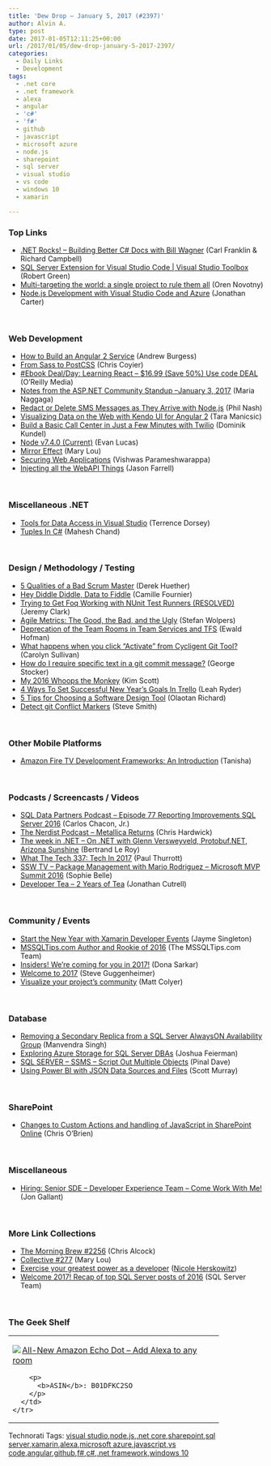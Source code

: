 ```yaml
---
title: 'Dew Drop – January 5, 2017 (#2397)'
author: Alvin A.
type: post
date: 2017-01-05T12:11:25+00:00
url: /2017/01/05/dew-drop-january-5-2017-2397/
categories:
  - Daily Links
  - Development
tags:
  - .net core
  - .net framework
  - alexa
  - angular
  - 'c#'
  - 'f#'
  - github
  - javascript
  - microsoft azure
  - node.js
  - sharepoint
  - sql server
  - visual studio
  - vs code
  - windows 10
  - xamarin

---
```

### <a name="top"></a>Top Links

  * <a href="http://www.dotnetrocks.com/default.aspx?ShowNum=1397" target="_blank">.NET Rocks! &#8211; Building Better C# Docs with Bill Wagner</a> (Carl Franklin & Richard Campbell)
  * <a href="https://channel9.msdn.com/Shows/Visual-Studio-Toolbox/SQL-Server-Extension-for-Visual-Studio-Code?WT.mc_id=DX_MVP4025064" target="_blank">SQL Server Extension for Visual Studio Code | Visual Studio Toolbox</a> (Robert Green)
  * <a href="https://oren.codes/2017/01/04/multi-targeting-the-world-a-single-project-to-rule-them-all/" target="_blank">Multi-targeting the world: a single project to rule them all</a> (Oren Novotny)
  * <a href="http://code.visualstudio.com/blogs/2017/01/15/connect-nina-e2e" target="_blank">Node.js Development with Visual Studio Code and Azure</a> (Jonathan Carter)

&nbsp;

### <a name="web"></a>Web Development

  * <a href="https://code.tutsplus.com/tutorials/how-to-build-an-angular-2-service--cms-27943" target="_blank">How to Build an Angular 2 Service</a> (Andrew Burgess)
  * <a href="https://tylergaw.com/articles/sass-to-postcss" target="_blank">From Sass to PostCSS</a> (Chris Coyier)
  * <a href="http://feedproxy.google.com/~r/oreilly/news/~3/gby9gyc9pSA/0636920049579.do" target="_blank">#Ebook Deal/Day: Learning React &#8211; $16.99 (Save 50%) Use code DEAL</a> (O&#8217;Reilly Media)
  * <a href="https://blogs.msdn.microsoft.com/webdev/2017/01/04/notes-from-the-asp-net-community-standup-january-3-2017/" target="_blank">Notes from the ASP.NET Community Standup –January 3, 2017</a> (Maria Naggaga)
  * <a href="https://twilioinc.wpengine.com/2017/01/redact-delete-sms-messages-node-js.html" target="_blank">Redact or Delete SMS Messages as They Arrive with Node.js</a> (Phil Nash)
  * <a href="http://www.telerik.com/blogs/visualizing-data-on-the-web-with-kendo-ui-for-angular-2" target="_blank">Visualizing Data on the Web with Kendo UI for Angular 2</a> (Tara Manicsic)
  * <a href="https://twilioinc.wpengine.com/2017/01/build-a-basic-call-center-in-just-a-few-minutes-with-twilio.html" target="_blank">Build a Basic Call Center in Just a Few Minutes with Twilio</a> (Dominik Kundel)
  * <a href="https://nodejs.org/en/blog/release/v7.4.0" target="_blank">Node v7.4.0 (Current)</a> (Evan Lucas)
  * <a href="http://feedproxy.google.com/~r/tympanus/~3/tEnUR2T3leU/" target="_blank">Mirror Effect</a> (Mary Lou)
  * <a href="https://www.simple-talk.com/dotnet/net-development/securing-web-applications/" target="_blank">Securing Web Applications</a> (Vishwas Parameshwarappa)
  * <a href="https://jfarrell.net/2017/01/05/injecting-all-the-webapi-things/" target="_blank">Injecting all the WebAPI Things</a> (Jason Farrell)

&nbsp;

### <a name="dotnet"></a>Miscellaneous .NET

  * <a href="https://visualstudiomagazine.com/articles/2017/01/04/visual-studio-data-access-tools.aspx" target="_blank">Tools for Data Access in Visual Studio</a> (Terrence Dorsey)
  * <a href="http://www.c-sharpcorner.com/article/tuples-in-c-sharp/" target="_blank">Tuples In C#</a> (Mahesh Chand)

&nbsp;

### <a name="design"></a>Design / Methodology / Testing

  * <a href="http://feedproxy.google.com/~r/LeadingAgile/~3/ET02_cFjHfk/" target="_blank">5 Qualities of a Bad Scrum Master</a> (Derek Huether)
  * <a href="http://www.elidedbranches.com/2017/01/hey-diddle-diddle-data-to-fiddle.html" target="_blank">Hey Diddle Diddle, Data to Fiddle</a> (Camille Fournier)
  * <a href="http://jeremybytes.blogspot.com/2017/01/trying-to-get-foq-working-with-nunit.html" target="_blank">Trying to Get Foq Working with NUnit Test Runners (RESOLVED)</a> (Jeremy Clark)
  * <a href="https://dzone.com/articles/agile-metricsthe-good-the-bad-and-the-ugly?utm_medium=feed&utm_source=feedpress.me&utm_campaign=Feed%3A+dzone%2Fagile" target="_blank">Agile Metrics: The Good, the Bad, and the Ugly</a> (Stefan Wolpers)
  * <a href="https://blogs.msdn.microsoft.com/visualstudioalm/2017/01/04/deprecation-of-the-team-rooms-in-team-services-and-tfs/" target="_blank">Deprecation of the Team Rooms in Team Services and TFS</a> (Ewald Hofman)
  * <a href="https://www.cycligent.com/blog/what-happens-when-you-click-activate-from-cycligent-git-tool/" target="_blank">What happens when you click “Activate” from Cycligent Git Tool?</a> (Carolyn Sullivan)
  * <a href="https://georgestocker.com/2017/01/04/how-do-i-require-specific-text-in-a-git-commit-message/" target="_blank">How do I require specific text in a git commit message?</a> (George Stocker)
  * <a href="https://www.radicalcandor.com/blog/2016-whoops-monkey/" target="_blank">My 2016 Whoops the Monkey</a> (Kim Scott)
  * <a href="http://blog.trello.com/set-new-years-goals-in-trello" target="_blank">4 Ways To Set Successful New Year’s Goals In Trello</a> (Leah Ryder)
  * <a href="https://dzone.com/articles/core-tips-to-consider-while-looking-for-electronic?utm_medium=feed&utm_source=feedpress.me&utm_campaign=Feed%3A+dzone%2Fagile" target="_blank">5 Tips for Choosing a Software Design Tool</a> (Olaotan Richard)
  * <a href="http://ardalis.com/detect-git-conflict-markers" target="_blank">Detect git Conflict Markers</a> (Steve Smith)

&nbsp;

### <a name="mobile"></a>Other Mobile Platforms

  * <a href="https://developer.amazon.com/blogs/post/4fcf08c4-084a-4fb6-8078-9aeb08f2f341/amazon-fire-tv-development-frameworks-an-introduction" target="_blank">Amazon Fire TV Development Frameworks: An Introduction</a> (Tanisha)

&nbsp;

### <a name="podcasts"></a>Podcasts / Screencasts / Videos

  * <a href="http://sqldatapartners.com/2017/01/04/reporting-improvements/" target="_blank">SQL Data Partners Podcast &#8211; Episode 77 Reporting Improvements SQL Server 2016</a> (Carlos Chacon, Jr.)
  * <a href="http://nerdist.nerdistind.libsynpro.com/metallica-returns" target="_blank">The Nerdist Podcast &#8211; Metallica Returns</a> (Chris Hardwick)
  * <a href="https://blogs.msdn.microsoft.com/dotnet/2017/01/04/the-week-in-net-on-net-with-glenn-versweyveld-protobuf-net-arizona-sunshine/" target="_blank">The week in .NET – On .NET with Glenn Versweyveld, Protobuf.NET, Arizona Sunshine</a> (Bertrand Le Roy)
  * <a href="https://www.thurrott.com/podcasts/what-the-tech/88133/tech-337-tech-2017" target="_blank">What The Tech 337: Tech In 2017</a> (Paul Thurrott)
  * <a href="https://tv.ssw.com/6857/package-management-with-mario-rodriguez-microsoft-mvp-summit-2016" target="_blank">SSW TV &#8211; Package Management with Mario Rodriguez – Microsoft MVP Summit 2016</a> (Sophie Belle)
  * <a href="http://feedproxy.google.com/~r/DeveloperTea/~3/luW1BHftf1M/56521-2-years-of-tea" target="_blank">Developer Tea &#8211; 2 Years of Tea</a> (Jonathan Cutrell)

&nbsp;

### <a name="events"></a>Community / Events

  * <a href="https://blog.xamarin.com/start-the-new-year-with-xamarin-developer-events/" target="_blank">Start the New Year with Xamarin Developer Events</a> (Jayme Singleton)
  * <a href="http://feedproxy.google.com/~r/MSSQLTips-LatestSqlServerTips/~3/kJfLp0jIsR4/tip.asp" target="_blank">MSSQLTips.com Author and Rookie of 2016</a> (The MSSQLTips.com Team)
  * <a href="http://insidersblog.azurewebsites.net/index.php/2017/01/04/insiders-were-coming-for-you-in-2017/" target="_blank">Insiders! We’re coming for you in 2017!</a> (Dona Sarkar)
  * <a href="https://blogs.msdn.microsoft.com/stevengu/2017/01/04/welcome-to-2017/" target="_blank">Welcome to 2017</a> (Steve Guggenheimer)
  * <a href="https://github.com/blog/2300-visualize-your-project-s-community" target="_blank">Visualize your project&#8217;s community</a> (Matt Colyer)

&nbsp;

### <a name="sql"></a>Database

  * <a href="http://feedproxy.google.com/~r/MSSQLTips-LatestSqlServerTips/~3/cD7nPyDLKsw/tip.asp" target="_blank">Removing a Secondary Replica from a SQL Server AlwaysON Availability Group</a> (Manvendra Singh)
  * <a href="https://www.simple-talk.com/sql/database-administration/exploring-azure-storage-sql-server-dbas/" target="_blank">Exploring Azure Storage for SQL Server DBAs</a> (Joshua Feierman)
  * <a href="http://blog.sqlauthority.com/2017/01/05/sql-server-ssms-script-multiple-objects/" target="_blank">SQL SERVER – SSMS – Script Out Multiple Objects</a> (Pinal Dave)
  * <a href="http://feedproxy.google.com/~r/MSSQLTips-LatestSqlServerTips/~3/0eh4cWsh1Cc/tip.asp" target="_blank">Using Power BI with JSON Data Sources and Files</a> (Scott Murray)

&nbsp;

### <a name="sp"></a>SharePoint

  * <a href="http://feedproxy.google.com/~r/ChrisObrien/~3/dPt4s40dCzc/office-365-sharepoint-custom-actions-javascript.html" target="_blank">Changes to Custom Actions and handling of JavaScript in SharePoint Online</a> (Chris O&#8217;Brien)

&nbsp;

### <a name="misc"></a>Miscellaneous

  * <a href="http://feedproxy.google.com/~r/jongallant/~3/7oxglUjaJ_s/" target="_blank">Hiring: Senior SDE &#8211; Developer Experience Team &#8211; Come Work With Me!</a> (Jon Gallant)

&nbsp;

### <a name="links"></a>More Link Collections

  * <a href="http://feedproxy.google.com/~r/ReflectivePerspective/~3/1A_QTMuLzjw/" target="_blank">The Morning Brew #2256</a> (Chris Alcock)
  * <a href="http://feedproxy.google.com/~r/tympanus/~3/cT0xCY-P3eI/" target="_blank">Collective #277</a> (Mary Lou)
  * <a href="https://azure.microsoft.com/en-us/blog/exercise-your-greatest-power-as-a-developer/" target="_blank">Exercise your greatest power as a developer</a> ([Nicole Herskowitz][1])
  * <a href="https://blogs.technet.microsoft.com/dataplatforminsider/2017/01/04/welcome-2017-recap-of-top-sql-server-posts-of-2016/" target="_blank">Welcome 2017! Recap of top SQL Server posts of 2016</a> (SQL Server Team)

&nbsp;

### <a name="shelf"></a>The Geek Shelf

<div id="scid:7dc1bd33-94bd-46fd-a20b-0131235bcd47:2039e89a-80b9-41b9-aa52-c75efc9ec32a" class="wlWriterEditableSmartContent" style="float: none; padding-bottom: 0px; padding-top: 0px; padding-left: 0px; margin: 0px; display: inline; padding-right: 0px">
  <table cellspacing="0" cellpadding="2" width="400" border="0" unselectable="on">
    <tr>
      <td valign="top" width="400">
        <p>
          <a title="All-New Amazon Echo Dot - Add Alexa to any room" href="http://www.amazon.com/exec/obidos/ASIN/B01DFKC2SO/amavin-20"><img data-recalc-dims="1" decoding="async" src="https://i0.wp.com/images.amazon.com/images/P/B01DFKC2SO.01.MZZZZZZZ.jpg?w=660" border="0" align="left" style="float:left" />All-New Amazon Echo Dot &#8211; Add Alexa to any room</a>
        </p>
        
        <p>
          <b>ASIN</b>: B01DFKC2SO
        </p>
      </td>
    </tr>
  </table>
</div>

<div id="scid:77ECF5F8-D252-44F5-B4EB-D463C5396A79:0525bfab-42e4-4c46-b5c3-3f55468a0395" class="wlWriterEditableSmartContent" style="float: none; padding-bottom: 0px; padding-top: 0px; padding-left: 0px; margin: 0px; display: inline; padding-right: 0px">
  Technorati Tags: <a href="http://technorati.com/tags/visual+studio" rel="tag">visual studio</a>,<a href="http://technorati.com/tags/node.js" rel="tag">node.js</a>,<a href="http://technorati.com/tags/.net+core" rel="tag">.net core</a>,<a href="http://technorati.com/tags/sharepoint" rel="tag">sharepoint</a>,<a href="http://technorati.com/tags/sql+server" rel="tag">sql server</a>,<a href="http://technorati.com/tags/xamarin" rel="tag">xamarin</a>,<a href="http://technorati.com/tags/alexa" rel="tag">alexa</a>,<a href="http://technorati.com/tags/microsoft+azure" rel="tag">microsoft azure</a>,<a href="http://technorati.com/tags/javascript" rel="tag">javascript</a>,<a href="http://technorati.com/tags/vs+code" rel="tag">vs code</a>,<a href="http://technorati.com/tags/angular" rel="tag">angular</a>,<a href="http://technorati.com/tags/github" rel="tag">github</a>,<a href="http://technorati.com/tags/f%23" rel="tag">f#</a>,<a href="http://technorati.com/tags/c%23" rel="tag">c#</a>,<a href="http://technorati.com/tags/.net+framework" rel="tag">.net framework</a>,<a href="http://technorati.com/tags/windows+10" rel="tag">windows 10</a>
</div>

 [1]: https://azure.microsoft.com/en-us/blog/author/nicolelamb/